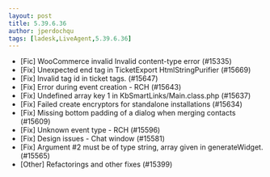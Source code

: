 ```yaml
---
layout: post
title: 5.39.6.36
author: jperdochqu
tags: [ladesk,LiveAgent,5.39.6.36]
---
```

- [Fic] WooCommerce invalid Invalid content-type error (#15335)
- [Fix] Unexpected end tag in TicketExport HtmlStringPurifier (#15669)
- [Fix] Invalid tag id in ticket tags. (#15647)
- [Fix] Error during event creation - RCH (#15643)
- [Fix] Undefined array key 1 in KbSmartLinks/Main.class.php (#15637)
- [Fix] Failed create encryptors for standalone installations (#15634)
- [Fix] Missing bottom padding of a dialog when merging contacts (#15609)
- [Fix] Unknown event type - RCH (#15596)
- [Fix] Design issues - Chat window (#15581)
- [Fix] Argument #2 must be of type string, array given in generateWidget. (#15565)
- [Other] Refactorings and other fixes (#15399)
